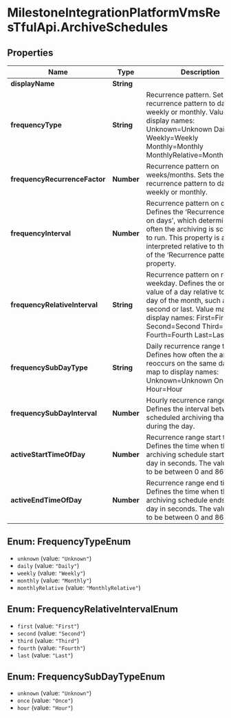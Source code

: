 # MilestoneIntegrationPlatformVmsResTfulApi.ArchiveSchedules

## Properties
Name | Type | Description | Notes
------------ | ------------- | ------------- | -------------
**displayName** | **String** |  | [optional] 
**frequencyType** | **String** | Recurrence pattern. Sets the recurrence pattern to daily, weekly or monthly. Value map to display names:  Unknown&#x3D;Unknown   Daily&#x3D;Daily   Weekly&#x3D;Weekly   Monthly&#x3D;Monthly   MonthlyRelative&#x3D;MonthlyRelative    | [optional] 
**frequencyRecurrenceFactor** | **Number** | Recurrence pattern on weeks/months. Sets the recurrence pattern to daily, weekly or monthly. | [optional] 
**frequencyInterval** | **Number** | Recurrence pattern on days. Defines the ‘Recurrence pattern on days’, which determines how often the archiving is scheduled to run. This property is always interpreted relative to the value of the ‘Recurrence pattern’ property. | [optional] 
**frequencyRelativeInterval** | **String** | Recurrence pattern on relative weekday. Defines the ordinal value of a day relative to the first day of the month, such as first, second or last. Value map to display names:  First&#x3D;First   Second&#x3D;Second   Third&#x3D;Third   Fourth&#x3D;Fourth   Last&#x3D;Last    | [optional] 
**frequencySubDayType** | **String** | Daily recurrence range type. Defines how often the archiving reoccurs on the same day. Value map to display names:  Unknown&#x3D;Unknown   Once&#x3D;Once   Hour&#x3D;Hour    | [optional] 
**frequencySubDayInterval** | **Number** | Hourly recurrence range type. Defines the interval between scheduled archiving that run during the day. | [optional] 
**activeStartTimeOfDay** | **Number** | Recurrence range start time. Defines the time when the archiving schedule starts for the day in seconds. The value have to be between 0 and 86399. | [optional] 
**activeEndTimeOfDay** | **Number** | Recurrence range end time. Defines the time when the archiving schedule ends for the day in seconds. The value have to be between 0 and 86399. | [optional] 

<a name="FrequencyTypeEnum"></a>
## Enum: FrequencyTypeEnum

* `unknown` (value: `"Unknown"`)
* `daily` (value: `"Daily"`)
* `weekly` (value: `"Weekly"`)
* `monthly` (value: `"Monthly"`)
* `monthlyRelative` (value: `"MonthlyRelative"`)


<a name="FrequencyRelativeIntervalEnum"></a>
## Enum: FrequencyRelativeIntervalEnum

* `first` (value: `"First"`)
* `second` (value: `"Second"`)
* `third` (value: `"Third"`)
* `fourth` (value: `"Fourth"`)
* `last` (value: `"Last"`)


<a name="FrequencySubDayTypeEnum"></a>
## Enum: FrequencySubDayTypeEnum

* `unknown` (value: `"Unknown"`)
* `once` (value: `"Once"`)
* `hour` (value: `"Hour"`)

